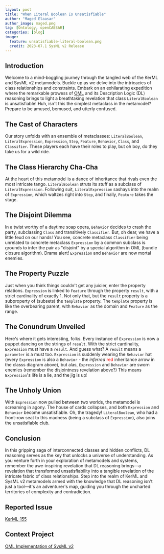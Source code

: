 ```yaml
---
layout: post
title: "When Literal Boolean Is Unsatisfiable"
author: "Maged Elaasar"
author_image: maged.png
tag: [Ontology, openCAESAR]
categories: [blog]
image:
  feature: unsatisfiable-literal-boolean.png
  credit: 2023-07.1 SysML v2 Release
---
```


## Introduction

Welcome to a mind-boggling journey through the tangled web of the KerML and SysML v2 metamodels. Buckle up as we delve into the intricacies of class relationships and constraints. Embark on an exhilarating expedition where the remarkable prowess of [OML](http://www.opencaesar.io/oml/) and its Description Logic (DL) reasoning brings to light a breathtaking revelation that class `LiteralBoolean` is unsatisfiable! Huh, isn't this the simplest metaclass in the metamodel? Prepare to be amused, bemused, and utterly confused.

## The Cast of Characters

Our story unfolds with an ensemble of metaclasses: `LiteralBoolean`, `LiteralExpression`, `Expression`, `Step`, `Feature`, `Behavior`, `Class`, and `Classifier`. These players each have their roles to play, but oh boy, do they take us for a wild ride.

## The Class Hierarchy Cha-Cha

At the heart of this metamodel is a dance of inheritance that rivals even the most intricate tango. `LiteralBoolean` struts its stuff as a subclass of `LiteralExpression`. Following suit, `LiteralExpression` sashays into the realm of `Expression`, which waltzes right into `Step`, and finally, `Feature` takes the stage.

## The Disjoint Dilemma

In a twist worthy of a daytime soap opera, `Behavior` decides to crash the party, subclassing `Class` and transitively `Classifier`. But, oh dear, we have a little feud on our hands! You see, concrete metaclass `Classifier` being unrelated to concrete metaclass `Expression` by a common subclass is grounds to infer the pair as "disjoint" by a special algorithm in OML (bundle closure algorithm). Drama alert! `Expression` and `Behavior` are now mortal enemies.

## The Property Puzzle

Just when you think things couldn't get any juicier, enter the property relations. `Expression` is linked to `Feature` through the property `result`, with a strict cardinality of exactly 1. Not only that, but the `result` property is a subproperty of (subsets) the `template` property. The `template` property is like the overbearing parent, with `Behavior` as the domain and `Feature` as the range.

## The Conundrum Unveiled

Here's where it gets interesting, folks. Every instance of `Expression` is now a puppet dancing on the strings of `result`. With the strict cardinality, `Expression` must have a `result`. And guess what? A `result` means a `parameter` is a must too. `Expression` is suddenly wearing the `Behavior` hat (every `Expression` is also a `Behavior` - the *inferred* <span style="color: red">red</span> inheritance arrow in the classs diagram above), but alas, `Expression` and `Behavior` are sworn enemies (remember the disjointness revelation above?) This means `Expression`'s life is a lie, and the jig is up!

## The Unholy Union

With `Expression` now pulled between two worlds, the metamodel is screaming in agony. The house of cards collapses, and both `Expression` and `Behavior` become unsatisfiable. Oh, the tragedy! `LiteralBoolean`, who had a front-row seat to this madness (being a subclass of `Expression`), also joins the unsatisfiable club.

## Conclusion

In this gripping saga of interconnected classes and hidden conflicts, DL reasoning serves as the key that unlocks a universe of understanding. As you venture forth in your exploration of metamodels and systems, remember the awe-inspiring revelation that DL reasoning brings—a revelation that transformed unsatisfiability into a tangible revelation of the intricate fabric of class relationships. Step into the realm of KerML and SysML v2 metamodels armed with the knowledge that DL reasoning isn't just a tool—it's an adventurer's map, guiding you through the uncharted territories of complexity and contradiction.

## Reported Issue

[KerML-155](https://issues.omg.org/issues/KERML-155)

## Context Project

[OML Implementation of SysML v2](https://www.opencaesar.io/projects/2023-8-11-SysML-v2.html)